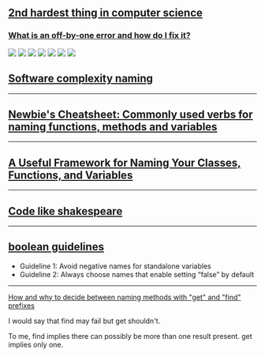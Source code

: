 ## [2nd hardest thing in computer science](https://noti.st/pawel-lewtak/6QfdFZ/slides)
### [What is an off-by-one error and how do I fix it?](https://stackoverflow.com/a/59158805/10393067)

![](https://on.notist.cloud/slides/deck4217/large-5.png)
![](https://on.notist.cloud/slides/deck4217/large-6.png)
![](https://on.notist.cloud/slides/deck4217/large-7.png)
![](https://on.notist.cloud/slides/deck4217/large-8.png)
![](https://on.notist.cloud/slides/deck4217/large-9.png)
![](https://on.notist.cloud/slides/deck4217/large-10.png)
![](https://on.notist.cloud/slides/deck4217/large-11.png)

## [Software complexity naming](https://hackernoon.com/software-complexity-naming-6e02e7e6c8cb)

----

## [Newbie's Cheatsheet: Commonly used verbs for naming functions, methods and variables](https://dev.to/maikomiyazaki/beginner-s-cheat-sheet-commonly-used-verbs-for-naming-functions-methods-and-variables-509i)

----

## [A Useful Framework for Naming Your Classes, Functions, and Variables](https://betterprogramming.pub/a-useful-framework-for-naming-your-classes-functions-and-variables-e7d186e3189f)

---

## [Code like shakespeare](https://dmitripavlutin.com/coding-like-shakespeare-practical-function-naming-conventions/)

------

## [boolean guidelines](https://www.serendipidata.com/posts/naming-guidelines-for-boolean-variables)
- Guideline 1: Avoid negative names for standalone variables
- Guideline 2: Always choose names that enable setting “false” by default

---

[How and why to decide between naming methods with "get" and "find" prefixes](https://softwareengineering.stackexchange.com/questions/182113/how-and-why-to-decide-between-naming-methods-with-get-and-find-prefixes)

I would say that find may fail but get shouldn't.

To me, find implies there can possibly be more than one result present. get implies only one.

